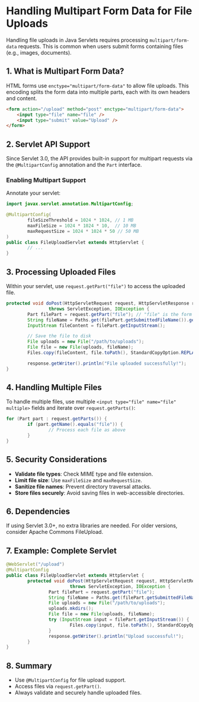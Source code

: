 # Handling Multipart Form Data for File Uploads

Handling file uploads in Java Servlets requires processing `multipart/form-data` requests. This is common when users submit forms containing files (e.g., images, documents).

## 1. What is Multipart Form Data?

HTML forms use `enctype="multipart/form-data"` to allow file uploads. This encoding splits the form data into multiple parts, each with its own headers and content.

```html
<form action="/upload" method="post" enctype="multipart/form-data">
    <input type="file" name="file" />
    <input type="submit" value="Upload" />
</form>
```

## 2. Servlet API Support

Since Servlet 3.0, the API provides built-in support for multipart requests via the `@MultipartConfig` annotation and the `Part` interface.

### Enabling Multipart Support

Annotate your servlet:

```java
import javax.servlet.annotation.MultipartConfig;

@MultipartConfig(
        fileSizeThreshold = 1024 * 1024, // 1 MB
        maxFileSize = 1024 * 1024 * 10,  // 10 MB
        maxRequestSize = 1024 * 1024 * 50 // 50 MB
)
public class FileUploadServlet extends HttpServlet {
        // ...
}
```

## 3. Processing Uploaded Files

Within your servlet, use `request.getPart("file")` to access the uploaded file.

```java
protected void doPost(HttpServletRequest request, HttpServletResponse response)
                throws ServletException, IOException {
        Part filePart = request.getPart("file"); // "file" is the form field name
        String fileName = Paths.get(filePart.getSubmittedFileName()).getFileName().toString();
        InputStream fileContent = filePart.getInputStream();

        // Save the file to disk
        File uploads = new File("/path/to/uploads");
        File file = new File(uploads, fileName);
        Files.copy(fileContent, file.toPath(), StandardCopyOption.REPLACE_EXISTING);

        response.getWriter().println("File uploaded successfully!");
}
```

## 4. Handling Multiple Files

To handle multiple files, use multiple `<input type="file" name="file" multiple>` fields and iterate over `request.getParts()`:

```java
for (Part part : request.getParts()) {
        if (part.getName().equals("file")) {
                // Process each file as above
        }
}
```

## 5. Security Considerations

- **Validate file types**: Check MIME type and file extension.
- **Limit file size**: Use `maxFileSize` and `maxRequestSize`.
- **Sanitize file names**: Prevent directory traversal attacks.
- **Store files securely**: Avoid saving files in web-accessible directories.

## 6. Dependencies

If using Servlet 3.0+, no extra libraries are needed. For older versions, consider Apache Commons FileUpload.

## 7. Example: Complete Servlet

```java
@WebServlet("/upload")
@MultipartConfig
public class FileUploadServlet extends HttpServlet {
        protected void doPost(HttpServletRequest request, HttpServletResponse response)
                        throws ServletException, IOException {
                Part filePart = request.getPart("file");
                String fileName = Paths.get(filePart.getSubmittedFileName()).getFileName().toString();
                File uploads = new File("/path/to/uploads");
                uploads.mkdirs();
                File file = new File(uploads, fileName);
                try (InputStream input = filePart.getInputStream()) {
                        Files.copy(input, file.toPath(), StandardCopyOption.REPLACE_EXISTING);
                }
                response.getWriter().println("Upload successful!");
        }
}
```

## 8. Summary

- Use `@MultipartConfig` for file upload support.
- Access files via `request.getPart()`.
- Always validate and securely handle uploaded files.
